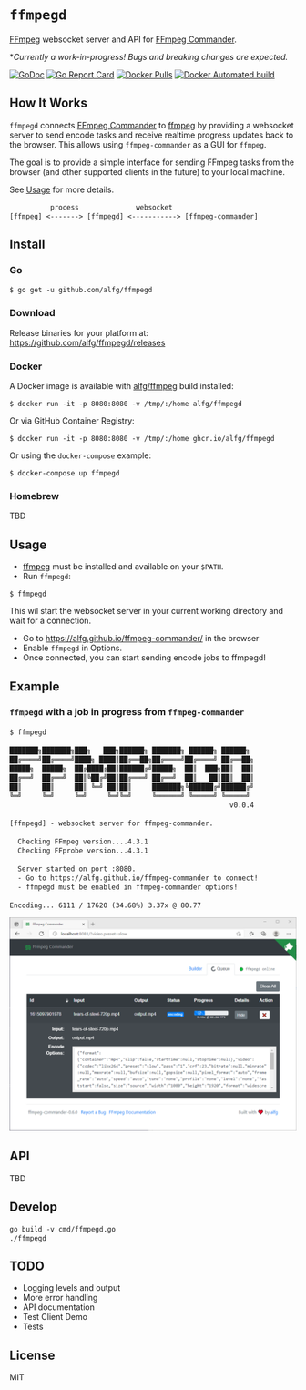 # `ffmpegd`
[FFmpeg](https://www.ffmpeg.org/) websocket server and API for [FFmpeg Commander](https://alfg.github.io/ffmpeg-commander).

**Currently a work-in-progress! Bugs and breaking changes are expected.*

[![GoDoc](https://godoc.org/github.com/alfg/ffmpegd?status.svg)](https://godoc.org/github.com/alfg/ffmpegd)
[![Go Report Card](https://goreportcard.com/badge/github.com/alfg/ffmpegd)](https://goreportcard.com/report/github.com/alfg/ffmpegd)
[![Docker Pulls](https://img.shields.io/docker/pulls/alfg/ffmpegd.svg)](https://hub.docker.com/r/alfg/ffmpegd/)
[![Docker Automated build](https://img.shields.io/docker/automated/alfg/ffmpegd.svg)](https://hub.docker.com/r/alfg/ffmpegd/builds/)

## How It Works
`ffmpegd` connects [FFmpeg Commander](https://alfg.github.io/ffmpeg-commander) to [ffmpeg](https://www.ffmpeg.org/) by providing a websocket server to send encode tasks and receive realtime progress updates back to the browser. This allows using `ffmpeg-commander` as a GUI for `ffmpeg`.

The goal is to provide a simple interface for sending FFmpeg tasks from the browser (and other supported clients in the future) to your local machine.

See [Usage](#Usage) for more details.

```
          process              websocket
[ffmpeg] <-------> [ffmpegd] <-----------> [ffmpeg-commander]
```

## Install
### Go
```
$ go get -u github.com/alfg/ffmpegd
```

### Download
Release binaries for your platform at:
https://github.com/alfg/ffmpegd/releases

### Docker
A Docker image is available with [alfg/ffmpeg](https://github.com/alfg/docker-ffmpeg) build installed:

```
$ docker run -it -p 8080:8080 -v /tmp/:/home alfg/ffmpegd
```

Or via GitHub Container Registry:
```
$ docker run -it -p 8080:8080 -v /tmp/:/home ghcr.io/alfg/ffmpegd
```

Or using the `docker-compose` example:
```
$ docker-compose up ffmpegd
```

### Homebrew
TBD

## Usage
* [ffmpeg](https://www.ffmpeg.org/download.html) must be installed and available on your `$PATH`.
* Run `ffmpegd`:
```
$ ffmpegd
```

This wil start the websocket server in your current working directory and wait for a connection.

* Go to https://alfg.github.io/ffmpeg-commander/ in the browser
* Enable `ffmpegd` in Options.
* Once connected, you can start sending encode jobs to ffmpegd!

## Example
### `ffmpegd` with a job in progress from `ffmpeg-commander`
```
$ ffmpegd

███████╗███████╗███╗   ███╗██████╗ ███████╗ ██████╗ ██████╗
██╔════╝██╔════╝████╗ ████║██╔══██╗██╔════╝██╔════╝ ██╔══██╗
█████╗  █████╗  ██╔████╔██║██████╔╝█████╗  ██║  ███╗██║  ██║
██╔══╝  ██╔══╝  ██║╚██╔╝██║██╔═══╝ ██╔══╝  ██║   ██║██║  ██║
██║     ██║     ██║ ╚═╝ ██║██║     ███████╗╚██████╔╝██████╔╝
╚═╝     ╚═╝     ╚═╝     ╚═╝╚═╝     ╚══════╝ ╚═════╝ ╚═════╝
                                                      v0.0.4

[ffmpegd] - websocket server for ffmpeg-commander.

  Checking FFmpeg version....4.3.1
  Checking FFprobe version...4.3.1

  Server started on port :8080.
  - Go to https://alfg.github.io/ffmpeg-commander to connect!
  - ffmpegd must be enabled in ffmpeg-commander options!

Encoding... 6111 / 17620 (34.68%) 3.37x @ 80.77
```
![ffmpeg-commander](screenshot.png)

## API
TBD

## Develop
```
go build -v cmd/ffmpegd.go
./ffmpegd
```

## TODO
* Logging levels and output
* More error handling
* API documentation
* Test Client Demo
* Tests

## License
MIT
